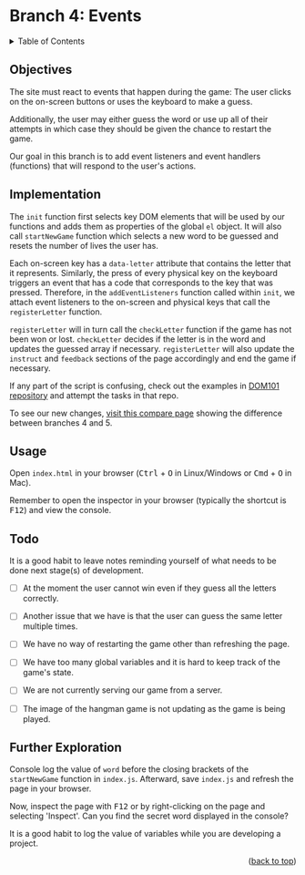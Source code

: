 <div id="top"></div>

<!-- BRANCH TITLE -->

# Branch 4: Events

<!-- TABLE OF CONTENTS -->
<details>
  <summary>Table of Contents</summary>
  <ol>
    <li><a href="#objectives">Objectives</a></li>
    <li><a href="#implementation">Implementation</a>
    <li><a href="#usage">Usage</a></li>
    <li><a href="#todo">Todo</a></li>
    <li><a href="#further-exploration">Further Exploration</a></li>
  </ol>
</details>

## Objectives

The site must react to events that happen during the game: The user clicks on the on-screen buttons or uses the keyboard to make a guess.

Additionally, the user may either guess the word or use up all of their attempts in which case they should be given the chance to restart the game.

Our goal in this branch is to add event listeners and event handlers (functions) that will respond to the user's actions.

## Implementation

The `init` function first selects key DOM elements that will be used by our functions and adds them as properties of the global `el` object.
It will also call `startNewGame` function which selects a new word to be guessed and resets the number of lives the user has.

Each on-screen key has a `data-letter` attribute that contains the letter that it represents.
Similarly, the press of every physical key on the keyboard triggers an event that has a code that corresponds to the key that was pressed.
Therefore, in the `addEventListeners` function called within `init`, we attach event listeners to the on-screen and physical keys that call the `registerLetter` function.

`registerLetter` will in turn call the `checkLetter` function if the game has not been won or lost.
`checkLetter` decides if the letter is in the word and updates the guessed array if necessary.
`registerLetter` will also update the `instruct` and `feedback` sections of the page accordingly and end the game if necessary.

If any part of the script is confusing, check out the examples in [DOM101 repository](https://github.com/portsoc/dom101) and attempt the tasks in that repo.

To see our new changes, [visit this compare page](https://github.com/portsoc/hangman-in-branches/compare/4...5?diff=split) showing the difference between branches 4 and 5.

## Usage

Open `index.html` in your browser (<kbd>Ctrl</kbd> + <kbd>O</kbd> in Linux/Windows or <kbd>Cmd</kbd> + <kbd>O</kbd> in Mac).

Remember to open the inspector in your browser (typically the shortcut is <kbd>F12</kbd>) and view the console.

## Todo

It is a good habit to leave notes reminding yourself of what needs to be done next stage(s) of development.

- [ ] At the moment the user cannot win even if they guess all the letters correctly.

- [ ] Another issue that we have is that the user can guess the same letter multiple times.

- [ ] We have no way of restarting the game other than refreshing the page.

- [ ] We have too many global variables and it is hard to keep track of the game's state.

- [ ] We are not currently serving our game from a server.

- [ ] The image of the hangman game is not updating as the game is being played.

## Further Exploration

Console log the value of `word` before the closing brackets of the `startNewGame` function in `index.js`.
Afterward, save `index.js` and refresh the page in your browser.

Now, inspect the page with <kbd>F12</kbd> or by right-clicking on the page and selecting 'Inspect'.
Can you find the secret word displayed in the console?

It is a good habit to log the value of variables while you are developing a project.

<p align="right">(<a href="#top">back to top</a>)</p>
